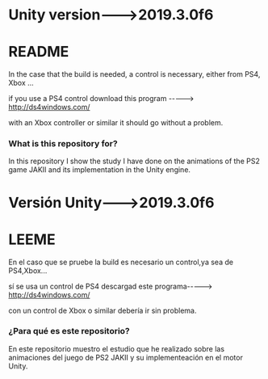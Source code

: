 # Unity version--->2019.3.0f6 #
# README #

In the case that the build is needed, a control is necessary, either from PS4, Xbox ...

if you use a PS4 control download this program -----> http://ds4windows.com/

with an Xbox controller or similar it should go without a problem.

### What is this repository for? ###

In this repository I show the study I have done on the animations of the PS2 game JAKII
and its implementation in the Unity engine.

# Versión Unity--->2019.3.0f6 #

# LEEME #

En el caso que se pruebe la build es necesario un control,ya sea de PS4,Xbox...

sí se usa un control de PS4 descargad este programa----->   http://ds4windows.com/

con un control de Xbox o similar debería ir sin problema.

### ¿Para qué es este repositorio? ###
En este repositorio muestro el estudio que he realizado sobre las animaciones del juego de PS2 JAKII
y su implementeación en el motor Unity.
